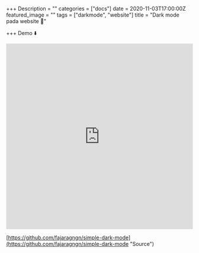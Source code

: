 +++
Description = ""
categories = ["docs"]
date = 2020-11-03T17:00:00Z
featured_image = ""
tags = ["darkmode", "website"]
title = "Dark mode pada website 🌚"

+++
Demo ⬇️

<iframe width="100%" height="500" src="https://fajaragngn.github.io/simple-dark-mode/" title="p" frameborder="0" allowfullscreen></iframe>

[https://github.com/fajaragngn/simple-dark-mode](https://github.com/fajaragngn/simple-dark-mode "Source")